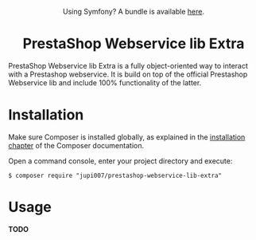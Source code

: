 <p align="center">Using Symfony? A bundle is available <a href="https://github.com/Jupi007/prestashop-webservice-bundle">here</a>.</p>

<h1 align="center">PrestaShop Webservice lib Extra</h1>

PrestaShop Webservice lib Extra is a fully object-oriented way to interact with a Prestashop webservice. It is build on top of the official Prestashop Webservice lib and include 100% functionality of the latter.

Installation
============

Make sure Composer is installed globally, as explained in the
[installation chapter](https://getcomposer.org/doc/00-intro.md)
of the Composer documentation.

Open a command console, enter your project directory and execute:

```console
$ composer require "jupi007/prestashop-webservice-lib-extra"
```

Usage
=====

**TODO**


